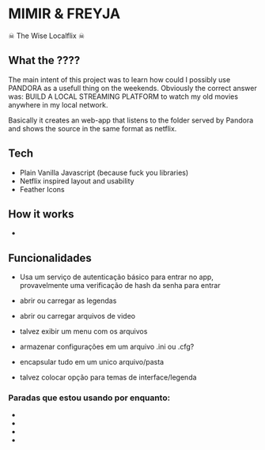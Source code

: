 # MIMIR & FREYJA
☠ The Wise Localflix ☠

## What the ????
The main intent of this project was to learn how could I possibly use PANDORA as a usefull thing on the weekends. Obviously the correct answer was: BUILD A LOCAL STREAMING PLATFORM to watch my old movies anywhere in my local network.

Basically it creates an web-app that listens to the folder served by Pandora and shows the source in the same format as netflix. 

## Tech
* Plain Vanilla Javascript (because fuck you libraries)
* Netflix inspired layout and usability
* Feather Icons

## How it works
* 

## Funcionalidades
* Usa um serviço de autenticação básico para entrar no app, provavelmente uma verificação de hash da senha para entrar

* abrir ou carregar as legendas

* abrir ou carregar arquivos de video

* talvez exibir um menu com os arquivos

* armazenar configurações em um arquivo .ini ou .cfg?

* encapsular tudo em um unico arquivo/pasta

* talvez colocar opção para temas de interface/legenda

### Paradas que estou usando por enquanto:
* 

* 

* 

*  